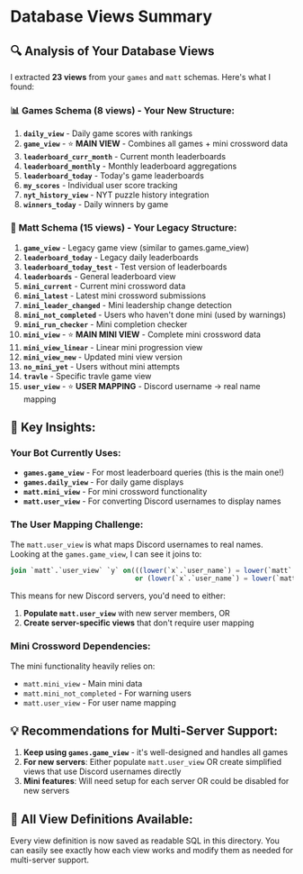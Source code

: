 # Database Views Summary

## 🔍 **Analysis of Your Database Views**

I extracted **23 views** from your `games` and `matt` schemas. Here's what I found:

### 📊 **Games Schema (8 views) - Your New Structure:**
1. **`daily_view`** - Daily game scores with rankings
2. **`game_view`** - ⭐ **MAIN VIEW** - Combines all games + mini crossword data
3. **`leaderboard_curr_month`** - Current month leaderboards
4. **`leaderboard_monthly`** - Monthly leaderboard aggregations
5. **`leaderboard_today`** - Today's game leaderboards
6. **`my_scores`** - Individual user score tracking
7. **`nyt_history_view`** - NYT puzzle history integration
8. **`winners_today`** - Daily winners by game

### 🎯 **Matt Schema (15 views) - Your Legacy Structure:**
1. **`game_view`** - Legacy game view (similar to games.game_view)
2. **`leaderboard_today`** - Legacy daily leaderboards
3. **`leaderboard_today_test`** - Test version of leaderboards
4. **`leaderboards`** - General leaderboard view
5. **`mini_current`** - Current mini crossword data
6. **`mini_latest`** - Latest mini crossword submissions
7. **`mini_leader_changed`** - Mini leadership change detection
8. **`mini_not_completed`** - Users who haven't done mini (used by warnings)
9. **`mini_run_checker`** - Mini completion checker
10. **`mini_view`** - ⭐ **MAIN MINI VIEW** - Complete mini crossword data
11. **`mini_view_linear`** - Linear mini progression view
12. **`mini_view_new`** - Updated mini view version
13. **`no_mini_yet`** - Users without mini attempts
14. **`travle`** - Specific travle game view
15. **`user_view`** - ⭐ **USER MAPPING** - Discord username → real name mapping

## 🔑 **Key Insights:**

### **Your Bot Currently Uses:**
- **`games.game_view`** - For most leaderboard queries (this is the main one!)
- **`games.daily_view`** - For daily game displays
- **`matt.mini_view`** - For mini crossword functionality
- **`matt.user_view`** - For converting Discord usernames to display names

### **The User Mapping Challenge:**
The `matt.user_view` is what maps Discord usernames to real names. Looking at the `games.game_view`, I can see it joins to:
```sql
join `matt`.`user_view` `y` on(((lower(`x`.`user_name`) = lower(`matt`.`y`.`member_nm`)) 
                               or (lower(`x`.`user_name`) = lower(`matt`.`y`.`alt_member_nm`))))
```

This means for new Discord servers, you'd need to either:
1. **Populate `matt.user_view`** with new server members, OR
2. **Create server-specific views** that don't require user mapping

### **Mini Crossword Dependencies:**
The mini functionality heavily relies on:
- `matt.mini_view` - Main mini data
- `matt.mini_not_completed` - For warning users
- `matt.user_view` - For user name mapping

## 💡 **Recommendations for Multi-Server Support:**

1. **Keep using `games.game_view`** - it's well-designed and handles all games
2. **For new servers**: Either populate `matt.user_view` OR create simplified views that use Discord usernames directly
3. **Mini features**: Will need setup for each server OR could be disabled for new servers

## 📂 **All View Definitions Available:**
Every view definition is now saved as readable SQL in this directory. You can easily see exactly how each view works and modify them as needed for multi-server support.
